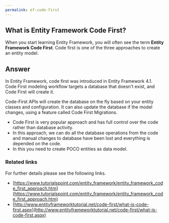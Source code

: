 ```yaml
---
permalink: ef-code-first
---
```


## What is Entity Framework Code First? 

When you start learning Entity Framework, you will often see the term **Entity Framework Code First**. Code first is one of the three approaches to create an entity model.

## Answer

In Entity Framework, code first was introduced in Entity Framework 4.1. Code First modeling workflow targets a database that doesn't exist, and Code First will create it.

Code-First APIs will create the database on the fly based on your entity classes and configuration. It can also update the database if the model changes, using a feature called Code First Migrations.

 - Code First is very popular approach and has full control over the code rather than database activity. 
 - In this approach, we can do all the database operations from the code and manual changes to database have been lost and everything is depended on the code.
 - In this you need to create POCO entities as data model.

### Related links

For further details please see the following links.

 - [https://www.tutorialspoint.com/entity_framework/entity_framework_code_first_approach.htm](https://www.tutorialspoint.com/entity_framework/entity_framework_code_first_approach.htm)
 - [http://www.entityframeworktutorial.net/code-first/what-is-code-first.aspx](http://www.entityframeworktutorial.net/code-first/what-is-code-first.aspx)

